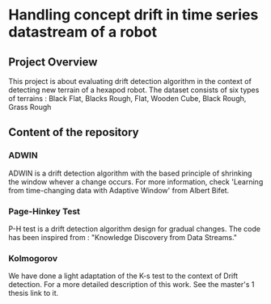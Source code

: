 # Handling concept drift in time series datastream of a robot

## Project Overview
This project is about evaluating drift detection algorithm
in the context of detecting new terrain of a hexapod robot.
The dataset consists of six types of terrains : Black Flat, Blacks Rough, Flat, Wooden Cube, Black Rough, Grass Rough 
## Content of the repository
### ADWIN 
ADWIN is a drift detection algorithm with the based principle of shrinking the window whever a change occurs. For more
information, check 'Learning from time-changing data with Adaptive Window' from Albert Bifet.

### Page-Hinkey Test
P-H test is a drift detection algorithm design for gradual changes.
The code has been inspired from : "Knowledge Discovery from Data Streams."
### Kolmogorov 
We have done a light adaptation of the K-s test to the context of Drift detection.
For a more detailed description of this work. See the master's 1 thesis link to it.

